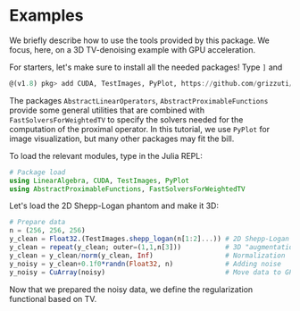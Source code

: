 # Examples

We briefly describe how to use the tools provided by this package. We focus, here, on a 3D TV-denoising example with GPU acceleration.

For starters, let's make sure to install all the needed packages! Type `]` and
```julia
@(v1.8) pkg> add CUDA, TestImages, PyPlot, https://github.com/grizzuti/AbstractLinearOperators.git, https://github.com/grizzuti/AbstractProximableFunctions.git, https://github.com/grizzuti/FastSolversForWeightedTV.git
```
The packages `AbstractLinearOperators`, `AbstractProximableFunctions` provide some general utilities that are combined with `FastSolversForWeightedTV` to specify the solvers needed for the computation of the proximal operator. In this tutorial, we use `PyPlot` for image visualization, but many other packages may fit the bill.

To load the relevant modules, type in the Julia REPL:
```julia
# Package load
using LinearAlgebra, CUDA, TestImages, PyPlot
using AbstractProximableFunctions, FastSolversForWeightedTV
```

Let's load the 2D Shepp-Logan phantom and make it 3D:
```julia
# Prepare data
n = (256, 256, 256)
y_clean = Float32.(TestImages.shepp_logan(n[1:2]...)) # 2D Shepp-Logan of size 256x256
y_clean = repeat(y_clean; outer=(1,1,n[3]))           # 3D "augmentation"
y_clean = y_clean/norm(y_clean, Inf)                  # Normalization
y_noisy = y_clean+0.1f0*randn(Float32, n)             # Adding noise
y_noisy = CuArray(noisy)                              # Move data to GPU
```

Now that we prepared the noisy data, we define the regularization functional based on TV.